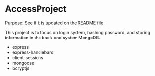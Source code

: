 # AccessProject

Purpose: See if it is updated on the README file

This project is to focus on login system, hashing password, and storing information in the back-end system MongoDB.

- express
- express-handlebars
- client-sessions
- mongoose
- bcryptjs



